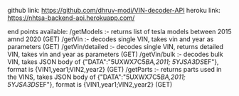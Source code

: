 github link: https://github.com/dhruv-modi/VIN-decoder-API
heroku link: https://nhtsa-backend-api.herokuapp.com/

end points available:
/getModels :- returns list of tesla models between 2015 amnd 2020 (GET)
/getVin :- decodes single VIN, takes vin and year as parameters (GET)
/getVin/detailed :- decodes single VIN, returns detailed VIN, takes vin and year as parameters (GET)
/getVin/bulk :- decodes bulk VIN, takes JSON body of {"DATA":"5UXWX7C5*BA,2011; 5YJSA3DS*EF"}, format is {VIN1,year1;VIN2,year2} (GET)
/getParts :-  returns parts used in the VINS, takes JSON body of {"DATA":"5UXWX7C5*BA,2011; 5YJSA3DS*EF"}, format is {VIN1,year1;VIN2,year2} (GET)